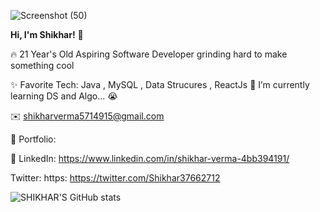 ![Screenshot (50)](https://user-images.githubusercontent.com/76266033/124806988-ec655480-df7a-11eb-8121-e9437108988b.png)

**Hi, I'm Shikhar!** 👋

🔥 21 Year's Old Aspiring Software Developer grinding hard to make something cool

✨ Favorite Tech: Java , MySQL , Data Strucures , ReactJs
📓 I’m currently learning DS and Algo... 😭

✉️ shikharverma5714915@gmail.com

🎨 Portfolio:

💼 LinkedIn: https://www.linkedin.com/in/shikhar-verma-4bb394191/

Twitter: https: https://twitter.com/Shikhar37662712

![SHIKHAR'S GitHub stats](https://github-readme-stats.vercel.app/api?username=shikharongithub&show_icons=true&theme=radical)
